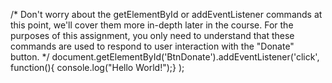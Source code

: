 /*
  Don't worry about the getElementById or addEventListener commands at this point,
  we'll cover them more in-depth later in the course.
  For the purposes of this assignment, you only need to understand that these commands
  are used to respond to user interaction with the "Donate" button.
*/
document.getElementById('BtnDonate').addEventListener('click', function(){
console.log("Hello World!");}
);
